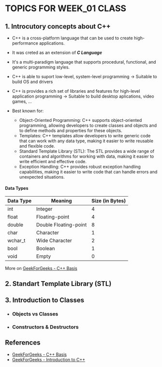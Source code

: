 # TOPICS FOR WEEK_01 CLASS

## 1. Introcutory concepts about C++

* C++ is a cross-platform language that can be used to create high-performance applications.

* It was creted as an extension of ***C Language***

* It's a multi-paradigm language that supports procedural, functional, and generic programming styles.

* C++ is able to suport low-level, system-level programming -> Suitable to build OS and drivers
* C++ is  provides a rich set of libraries and features for high-level application programming -> Suitable to build desktop aplications, video games, ... 
* Best known for:
  * Object-Oriented Programming: C++ supports object-oriented programming, allowing developers to create classes and objects and to define methods and properties for these objects.
  * Templates: C++ templates allow developers to write generic code that can work with any data type, making it easier to write reusable and flexible code.
  * Standard Template Library (STL): The STL provides a wide range of containers and algorithms for working with data, making it easier to write efficient and effective code.
  * Exception Handling: C++ provides robust exception handling capabilities, making it easier to write code that can handle errors and unexpected situations.

#### Data Types

|Data Type |	Meaning | Size (in Bytes) | 
|---|---|---|
|int | Integer | 4 |
|float | Floating-point | 4 |
|double | Double Floating-point | 8 |
|char | Character | 1 |
|wchar_t | Wide Character | 2 |
|bool | Boolean | 1 |
|void | Empty | 0 |

More on [GeekForGeeks - C++ Basis](https://www.geeksforgeeks.org/cpp-basics/)

## 2. Standart Template Library (STL)



## 3. Introduction to Classes


* ### Objects vs Classes
  

* ### Constructors & Destructors


## References

* [GeekForGeeks - C++ Basis](https://www.geeksforgeeks.org/cpp-basics/)
* [GeekForGeeks - Introduction to C++](https://www.geeksforgeeks.org/introduction-to-c-programming-language/?ref=lbp)

